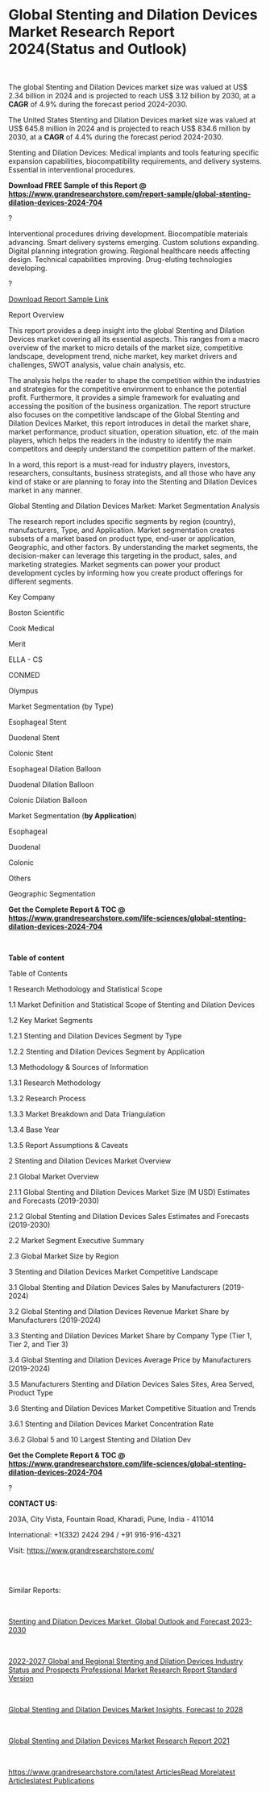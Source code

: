 <h1>Global Stenting and Dilation Devices Market Research Report 2024(Status and Outlook)</h1><br/><p>The global Stenting and Dilation Devices market size was valued at US$ 2.34 billion in 2024 and is projected to reach US$ 3.12 billion by 2030, at a <strong>CAGR</strong> of 4.9% during the forecast period 2024-2030.</p>
 
 
 
 <p>The United States Stenting and Dilation Devices market size was valued at US$ 645.8 million in 2024 and is projected to reach US$ 834.6 million by 2030, at a <strong>CAGR</strong> of 4.4% during the forecast period 2024-2030.</p>
 
 
 
 <p>Stenting and Dilation Devices: Medical implants and tools featuring specific expansion capabilities, biocompatibility requirements, and delivery systems. Essential in interventional procedures.</p>
 
 
 
 <div><b>Download FREE Sample of this Report @ <a href="https://www.grandresearchstore.com/report-sample/global-stenting-dilation-devices-2024-704">https://www.grandresearchstore.com/report-sample/global-stenting-dilation-devices-2024-704</a></b></div>
 
 
 
 <p>? </p>
 
 
 
 <p>Interventional procedures driving development. Biocompatible materials advancing. Smart delivery systems emerging. Custom solutions expanding. Digital planning integration growing. Regional healthcare needs affecting design. Technical capabilities improving. Drug-eluting technologies developing.</p>
 
 
 
 <p>? </p>
 
 
 
 <p><a href="https://www.grandresearchstore.com/mr-admin/report-sample/global-stenting-dilation-devices-2024-704">Download Report Sample Link</a></p>
 
 
 
 <p>Report Overview</p>
 
 
 
 <p>This report provides a deep insight into the global Stenting and Dilation Devices market covering all its essential aspects. This ranges from a macro overview of the market to micro details of the market size, competitive landscape, development trend, niche market, key market drivers and challenges, SWOT analysis, value chain analysis, etc.</p>
 
 
 
 <p>The analysis helps the reader to shape the competition within the industries and strategies for the competitive environment to enhance the potential profit. Furthermore, it provides a simple framework for evaluating and accessing the position of the business organization. The report structure also focuses on the competitive landscape of the Global Stenting and Dilation Devices Market, this report introduces in detail the market share, market performance, product situation, operation situation, etc. of the main players, which helps the readers in the industry to identify the main competitors and deeply understand the competition pattern of the market.</p>
 
 
 
 <p>In a word, this report is a must-read for industry players, investors, researchers, consultants, business strategists, and all those who have any kind of stake or are planning to foray into the Stenting and Dilation Devices market in any manner.</p>
 
 
 
 <p>Global Stenting and Dilation Devices Market: Market Segmentation Analysis</p>
 
 
 
 <p>The research report includes specific segments by region (country), manufacturers, Type, and Application. Market segmentation creates subsets of a market based on product type, end-user or application, Geographic, and other factors. By understanding the market segments, the decision-maker can leverage this targeting in the product, sales, and marketing strategies. Market segments can power your product development cycles by informing how you create product offerings for different segments.</p>
 
 
 
 <p>Key Company</p>
 
 
 
 <p>Boston Scientific</p>
 
 
 
 <p>Cook Medical</p>
 
 
 
 <p>Merit</p>
 
 
 
 <p>ELLA - CS</p>
 
 
 
 <p>CONMED</p>
 
 
 
 <p>Olympus</p>
 
 
 
 <p>Market Segmentation (by Type)</p>
 
 
 
 <p>Esophageal Stent</p>
 
 
 
 <p>Duodenal Stent</p>
 
 
 
 <p>Colonic Stent</p>
 
 
 
 <p>Esophageal Dilation Balloon</p>
 
 
 
 <p>Duodenal Dilation Balloon</p>
 
 
 
 <p>Colonic Dilation Balloon</p>
 
 
 
 <p>Market Segmentation (<strong>by Application</strong>)</p>
 
 
 
 <p>Esophageal</p>
 
 
 
 <p>Duodenal</p>
 
 
 
 <p>Colonic</p>
 
 
 
 <p>Others</p>
 
 
 
 <p>Geographic Segmentation</p>
 
 
 
 <div><b>Get the Complete Report & TOC @ <a href="https://www.grandresearchstore.com/life-sciences/global-stenting-dilation-devices-2024-704">https://www.grandresearchstore.com/life-sciences/global-stenting-dilation-devices-2024-704</a></b></div>
 
 
 
 <p><br />
 
 <b>Table of content</b></p>
 
 
 
 <p>Table of Contents<br />
 
 1 Research Methodology and Statistical Scope<br />
 
 1.1 Market Definition and Statistical Scope of Stenting and Dilation Devices<br />
 
 1.2 Key Market Segments<br />
 
 1.2.1 Stenting and Dilation Devices Segment by Type<br />
 
 1.2.2 Stenting and Dilation Devices Segment by Application<br />
 
 1.3 Methodology & Sources of Information<br />
 
 1.3.1 Research Methodology<br />
 
 1.3.2 Research Process<br />
 
 1.3.3 Market Breakdown and Data Triangulation<br />
 
 1.3.4 Base Year<br />
 
 1.3.5 Report Assumptions & Caveats<br />
 
 2 Stenting and Dilation Devices Market Overview<br />
 
 2.1 Global Market Overview<br />
 
 2.1.1 Global Stenting and Dilation Devices Market Size (M USD) Estimates and Forecasts (2019-2030)<br />
 
 2.1.2 Global Stenting and Dilation Devices Sales Estimates and Forecasts (2019-2030)<br />
 
 2.2 Market Segment Executive Summary<br />
 
 2.3 Global Market Size by Region<br />
 
 3 Stenting and Dilation Devices Market Competitive Landscape<br />
 
 3.1 Global Stenting and Dilation Devices Sales by Manufacturers (2019-2024)<br />
 
 3.2 Global Stenting and Dilation Devices Revenue Market Share by Manufacturers (2019-2024)<br />
 
 3.3 Stenting and Dilation Devices Market Share by Company Type (Tier 1, Tier 2, and Tier 3)<br />
 
 3.4 Global Stenting and Dilation Devices Average Price by Manufacturers (2019-2024)<br />
 
 3.5 Manufacturers Stenting and Dilation Devices Sales Sites, Area Served, Product Type<br />
 
 3.6 Stenting and Dilation Devices Market Competitive Situation and Trends<br />
 
 3.6.1 Stenting and Dilation Devices Market Concentration Rate<br />
 
 3.6.2 Global 5 and 10 Largest Stenting and Dilation Dev</p>
 
 
 
 <div><b>Get the Complete Report & TOC @ <a href="https://www.grandresearchstore.com/life-sciences/global-stenting-dilation-devices-2024-704">https://www.grandresearchstore.com/life-sciences/global-stenting-dilation-devices-2024-704</a></b></div>
 
 
 
 <p>? </p>
 
 
 
 <p><b>CONTACT US:</b><br />
 
 203A, City Vista, Fountain Road, Kharadi, Pune, India - 411014<br />
 
 International: +1(332) 2424 294 / +91 916-916-4321<br />
 
 Visit: <a href="https://www.grandresearchstore.com/">https://www.grandresearchstore.com/</a><br />
 
 <br />
 
 <br />
 
 Similar Reports:<br />
 
 <br />
 
 <a href="https://www.grandresearchstore.com/life-sciences/global-stenting-dilation-devices-forecast-2023-2030-224">Stenting and Dilation Devices Market, Global Outlook and Forecast 2023-2030</a><br />
 
 <br />
 
 <a href="https://www.grandresearchstore.com/life-sciences/global-regional-stenting-dilation-devices-2022-2027-115">2022-2027 Global and Regional Stenting and Dilation Devices Industry Status and Prospects Professional Market Research Report Standard Version</a><br />
 
 <br />
 
 <a href="https://www.grandresearchstore.com/life-sciences/global-stenting-dilation-devices-2028-702">Global Stenting and Dilation Devices Market Insights, Forecast to 2028</a><br />
 
 <br />
 
 <a href="https://www.grandresearchstore.com/life-sciences/global-stenting-dilation-devices-2021-808">Global Stenting and Dilation Devices Market Research Report 2021</a><br />
 
 <br />
 
 <a href="https://gyeongbokgung.com">https://www.grandresearchstore.com/</a><a href="https://hallyeomaritime.com">latest Articles</a><a href="https://jingwansa.com">Read More</a><a href="https://nguoiviet.jp/">latest Articles</a><a href="https://www.intelmarketresearch.com/">latest Publications</a></p>